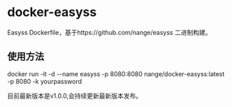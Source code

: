 # docker-easyss
Easyss Dockerfile，基于https://github.com/nange/easyss 二进制构建。

## 使用方法

docker run -it -d --name easyss -p 8080:8080 nange/docker-easyss:latest -p 8080 -k yourpassword

目前最新版本是v1.0.0,会持续更新最新版本发布。
